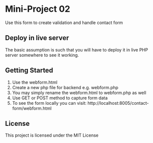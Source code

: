 # Mini-Project 02

Use this form to create validation and handle contact form

## Deploy in live server

The basic assumption is such that you will have to deploy it in live PHP server somewhere to see it working.

## Getting Started

1. Use the webform.html
2. Create a new php file for backend e.g. webform.php
3. You may simply rename the webform.html to webform.php as well
4. Use GET or POST method to capture form data
5. To see the form locally you can visit: http://localhost:8005/contact-form/webform.html

## License

This project is licensed under the MIT License
